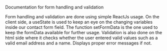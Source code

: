 Documentation for form handling and validation


Form handling and validation are done using simple ReactJs usage. On the client side, a useState is used to keep an eye on the changing variables inside our contact form field. The function setFormData is the one used to keep the formData available for further usage. Validation is also done on the html side where it checks whether the user entered valid values such as a valid email address and a name. Displays proper error messages if not.
